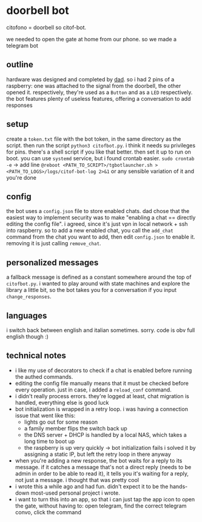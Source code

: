 # doorbell bot

citofono = doorbell so citof-bot.

we needed to open the gate at home from our phone. so we made a telegram bot

## outline

hardware was designed and completed by [dad](https://github.com/fmarzolo). so i had 2 pins of a raspberry: one was attached to the signal from the doorbell, the other opened it. respectively, they're used as a `Button` and as a `LED` respectively. the bot features plenty of useless features, offering a conversation to add responses

## setup

create a `token.txt` file with the bot token, in the same directory as the script. then run the script `python3 citofbot.py`. i think it needs su privileges for pins. there's a shell script if you like that better.
then set it up to run on boot. you can use `systemd` service, but i found crontab easier. `sudo crontab -e` -> add line `@reboot <PATH_TO_SCRIPT>/tgbotlauncher.sh > <PATH_TO_LOGS>/logs/citof-bot-log 2>&1` or any sensible variation of it and you're done

## config

the bot uses a `config.json` file to store enabled chats. dad chose that the easiest way to implement security was to make "enabling a chat == directly editing the config file". i agreed, since it's just vpn in local network + ssh into raspberry. so to add a new enabled chat, you call the `add_chat` command from the chat you want to add, then edit `config.json` to enable it. removing it is just calling `remove_chat`.

## personalized messages

a fallback message is defined as a constant somewhere around the top of `citofbot.py`. i wanted to play around with state machines and explore the library a little bit, so the bot takes you for a conversation if you input `change_responses`.

## languages

i switch back between english and italian sometimes. sorry. code is obv full english though :)

## technical notes

- i like my use of decorators to check if a chat is enabled before running the authed commands.
- editing the config file manually means that it must be checked before every operation. just in case, i added a `reload_conf` command.
- i didn't really process errors. they're logged at least, chat migration is handled, everything else is good luck
- bot initialization is wrapped in a retry loop. i was having a connection issue that went like this:
  - lights go out for some reason
  - a family member flips the switch back up
  - the DNS server + DHCP is handled by a local NAS, which takes a long time to boot up
  - the raspberry is up very quickly -> bot initialization fails
    i solved it by assigning a static IP, but left the retry loop in there anyway
- when you're adding a new response, the bot waits for a reply to its message. if it catches a message that's not a direct reply (needs to be admin in order to be able to read it), it tells you it's waiting for a reply, not just a message. i thought that was pretty cool
- i wrote this a while ago and had fun. didn't expect it to be the hands-down most-used personal project i wrote.
- i want to turn this into an app, so that i can just tap the app icon to open the gate, without having to: open telegram, find the correct telegram convo, click the command
